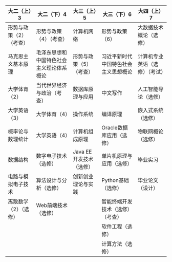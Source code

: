 

| 大二（上）3             | 大二（下）4                              | 大三（上）5             | 大三（下）6                          | 大四（上）7                    |
| ----------------------- | ---------------------------------------- | ----------------------- | ------------------------------------ | ------------------------------ |
| 形势与政策（2）（考查） | 形势与政策（4）（考查）                  | 计算机网络              | 形势与政策（6）                      | 大数据技术概论（选修）         |
| 马克思主义基本原理      | 毛泽东思想和中国特色社会主义理论体系概论 | 形势与政策（5）（考查） | 习近平新时代中国特色社会主义思想概论 | 计算机专业英语（选修）（考试） |
| 大学体育（2）           | 当代世界经济与政治（考查）               | 数据库原理与应用        | 中文写作                             | 人工智能导论（选修）           |
| 大学英语（3）           | 大学体育（4）                            | 操作系统                | 编译原理                             | 嵌入式系统（选修）             |
| 概率论与数理统计        | 大学英语（4）                            | 计算机组成原理          | Oracle数据库应用（选修）             | 物联网概论（选修）             |
| 数据结构                | 数字电子技术（选修）                     | Java EE开发技术（选修） | 单片机原理与应用（选修）             | 毕业实习                       |
| 电路与模拟电子技术      | 算法设计与分析（选修）                   | 创新创业理论与实践      | Python基础（选修）                   | 毕业论文（设计）               |
| 离散数学（2）（选修）   | Web前端技术（选修）                      |                         | 智能终端开发技术（选修）（考查）     |                                |
|                         |                                          |                         | 软件工程（选修）                     |                                |
|                         |                                          |                         | 计算方法（选修）                     |                                |


